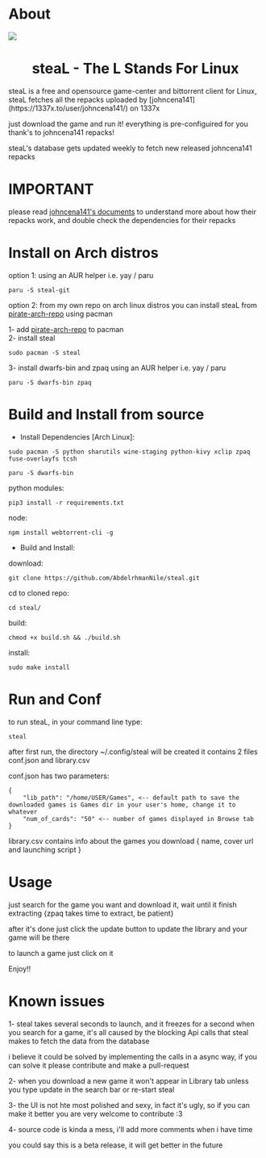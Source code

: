 # About
<img src = "https://i.imgur.com/0pZy9V2.png">

<h1 align="center">steaL - The L Stands For Linux</h1>
steaL is a free and opensource game-center and bittorrent client for Linux, steaL fetches all the repacks uploaded by [johncena141](https://1337x.to/user/johncena141/) on 1337x

just download the game and run it! everything is pre-configuired for you thank's to  johncena141 repacks! <br />


steaL's database gets updated weekly to fetch new released johncena141 repacks <br />

# IMPORTANT

please read [johncena141's documents](https://github.com/jc141x/jc141-bash/tree/master/setup) to understand more about how their repacks work, and double check the dependencies for their repacks

# Install on Arch distros
option 1: using an AUR helper i.e. yay / paru
```
paru -S steal-git
```
option 2: from my own repo
on arch linux distros you can install steaL from [pirate-arch-repo](https://github.com/AbdelrhmanNile/pirate-arch-repo) using pacman

1- add [pirate-arch-repo](https://github.com/AbdelrhmanNile/pirate-arch-repo) to pacman <br />
2- install steal
```
sudo pacman -S steal
```
3- install dwarfs-bin and zpaq using an AUR helper i.e. yay / paru
```
paru -S dwarfs-bin zpaq
```



# Build and Install from source

- Install Dependencies [Arch Linux]:

```
sudo pacman -S python sharutils wine-staging python-kivy xclip zpaq fuse-overlayfs tcsh
```
```
paru -S dwarfs-bin
```

python modules:
```
pip3 install -r requirements.txt
```

node:
```
npm install webtorrent-cli -g
```

- Build and Install:

download:
```
git clone https://github.com/AbdelrhmanNile/steal.git
```

cd to cloned repo:
```
cd steal/
```

build:
```
chmod +x build.sh && ./build.sh 
```

install:
```
sudo make install
```

# Run and Conf

to run steaL, in your command line type:
```
steal
```

after first run, the directory ~/.config/steal will be created
it contains 2 files conf.json and library.csv

conf.json has two parameters:
```
{
    "lib_path": "/home/USER/Games", <-- default path to save the downloaded games is Games dir in your user's home, change it to whatever
    "num_of_cards": "50" <-- number of games displayed in Browse tab
}
```

library.csv contains info about the games you download { name, cover url and launching script }

# Usage
just search for the game you want and download it, wait until it finish extracting {zpaq takes time to extract, be patient}

after it's done just click the update button to update the library and your game will be there

to launch a game just click on it

Enjoy!!


# Known issues

1- steal takes several seconds to launch, and it freezes for a second when you search for a game, it's all caused by the blocking Api calls that steal makes to fetch the data from the database

i believe it could be solved by implementing the calls in a async way, if you can solve it please contribute and make a pull-request

2- when you download a new game it won't appear in Library tab unless you type update in the search bar or re-start steal

3- the UI is not hte most polished and sexy, in fact it's ugly, so if you can make it better you are very welcome to contribute :3

4- source code is kinda a mess, i'll add more comments when i have time

you could say this is a beta release, it will get better in the future
